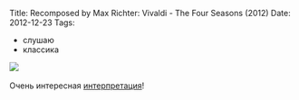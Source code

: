 Title: Recomposed by Max Richter: Vivaldi - The Four Seasons (2012)
Date: 2012-12-23
Tags: 
  - слушаю
  - классика

<div class="text"><img src="https://dl.dropbox.com/u/140528/site/recomposed.jpeg" /><br /><br />
Очень интересная <a href="http://www.discogs.com/Max-Richter-Recomposed-By-Max-Richter-Vivaldi-The-Four-Seasons-/master/499517">интерпретация</a>!</div>